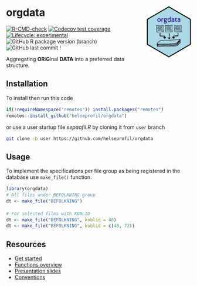 
<!-- README.md is generated from README.Rmd. Please edit that file -->

# orgdata <img src='man/figures/logo.png' align="right" height="139" />

<!-- badges: start -->

[![R-CMD-check](https://github.com/helseprofil/orgdata/workflows/R-CMD-check/badge.svg)](https://github.com/helseprofil/orgdata/actions)
[![Codecov test
coverage](https://codecov.io/gh/helseprofil/orgdata/branch/main/graph/badge.svg)](https://codecov.io/gh/helseprofil/orgdata?branch=main)
[![Lifecycle:
experimental](https://img.shields.io/badge/lifecycle-experimental-orange.svg)](https://lifecycle.r-lib.org/articles/stages.html#experimental)
![GitHub R package version
(branch)](https://img.shields.io/github/r-package/v/helseprofil/orgdata/master?label=releases&logo=R)
![GitHub last
commit](https://img.shields.io/github/last-commit/helseprofil/orgdata) !
<!-- badges: end -->

Aggregating **OR**i**G**inal **DATA** into a preferred data structure.

## Installation

To install then run this code

``` r
if(!requireNamespace("remotes")) install.packages("remotes")
remotes::install_github("helseprofil/orgdata")
```

or use a user startup file *sepaafil.R* by cloning it from `user` branch

``` sh
git clone -b user https://github.com/helseprofil/orgdata
```

## Usage

To implement the specifications per file group as being registered in
the database use `make_file()` function.

``` r
library(orgdata)
# All files under BEFOLKNING group
dt <- make_file("BEFOLKNING")

# For selected files with KOBLID
dt <- make_file("BEFOLKNING", koblid = 48)
dt <- make_file("BEFOLKNING", koblid = c(48, 72))
```

## Resources

-   [Get
    started](https://helseprofil.github.io/orgdata/articles/get-started.html)
-   [Functions
    overview](https://helseprofil.github.io/orgdata/reference/index.html)
-   [Presentation
    slides](https://ybkamaleri.github.io/slides/2021-08-24-orgdata/#1)
-   [Conventions](https://github.com/helseprofil/orgdata/blob/main/dev/standard.org)
